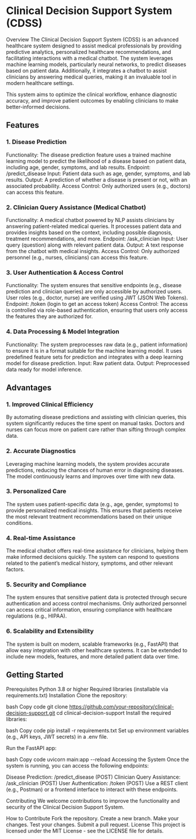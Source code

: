 # Clinical Decision Support System (CDSS)
Overview
The Clinical Decision Support System (CDSS) is an advanced healthcare system designed to assist medical professionals by providing predictive analytics, personalized healthcare recommendations, and facilitating interactions with a medical chatbot. The system leverages machine learning models, particularly neural networks, to predict diseases based on patient data. Additionally, it integrates a chatbot to assist clinicians by answering medical queries, making it an invaluable tool in modern healthcare settings.

This system aims to optimize the clinical workflow, enhance diagnostic accuracy, and improve patient outcomes by enabling clinicians to make better-informed decisions.

## Features
### 1. Disease Prediction
Functionality: The disease prediction feature uses a trained machine learning model to predict the likelihood of a disease based on patient data, including age, gender, symptoms, and lab results.
Endpoint: /predict_disease
Input: Patient data such as age, gender, symptoms, and lab results.
Output: A prediction of whether a disease is present or not, with an associated probability.
Access Control: Only authorized users (e.g., doctors) can access this feature.
### 2. Clinician Query Assistance (Medical Chatbot)
Functionality: A medical chatbot powered by NLP assists clinicians by answering patient-related medical queries. It processes patient data and provides insights based on the context, including possible diagnosis, treatment recommendations, and more.
Endpoint: /ask_clinician
Input: User query (question) along with relevant patient data.
Output: A text response from the chatbot with medical insights.
Access Control: Only authorized personnel (e.g., nurses, clinicians) can access this feature.
### 3. User Authentication & Access Control
Functionality: The system ensures that sensitive endpoints (e.g., disease prediction and clinician queries) are only accessible by authorized users. User roles (e.g., doctor, nurse) are verified using JWT (JSON Web Tokens).
Endpoint: /token (login to get an access token)
Access Control: The access is controlled via role-based authentication, ensuring that users only access the features they are authorized for.
### 4. Data Processing & Model Integration
Functionality: The system preprocesses raw data (e.g., patient information) to ensure it is in a format suitable for the machine learning model. It uses predefined feature sets for prediction and integrates with a deep learning model for disease prediction.
Input: Raw patient data.
Output: Preprocessed data ready for model inference.
## Advantages
### 1. Improved Clinical Efficiency
By automating disease predictions and assisting with clinician queries, this system significantly reduces the time spent on manual tasks. Doctors and nurses can focus more on patient care rather than sifting through complex data.
### 2. Accurate Diagnostics
Leveraging machine learning models, the system provides accurate predictions, reducing the chances of human error in diagnosing diseases. The model continuously learns and improves over time with new data.
### 3. Personalized Care
The system uses patient-specific data (e.g., age, gender, symptoms) to provide personalized medical insights. This ensures that patients receive the most relevant treatment recommendations based on their unique conditions.
### 4. Real-time Assistance
The medical chatbot offers real-time assistance for clinicians, helping them make informed decisions quickly. The system can respond to questions related to the patient’s medical history, symptoms, and other relevant factors.
### 5. Security and Compliance
The system ensures that sensitive patient data is protected through secure authentication and access control mechanisms. Only authorized personnel can access critical information, ensuring compliance with healthcare regulations (e.g., HIPAA).
### 6. Scalability and Extensibility
The system is built on modern, scalable frameworks (e.g., FastAPI) that allow easy integration with other healthcare systems. It can be extended to include new models, features, and more detailed patient data over time.
## Getting Started
Prerequisites
Python 3.8 or higher
Required libraries (installable via requirements.txt)
Installation
Clone the repository:

bash
Copy code
git clone https://github.com/your-repository/clinical-decision-support.git
cd clinical-decision-support
Install the required libraries:

bash
Copy code
pip install -r requirements.txt
Set up environment variables (e.g., API keys, JWT secrets) in a .env file.

Run the FastAPI app:

bash
Copy code
uvicorn main:app --reload
Accessing the System
Once the system is running, you can access the following endpoints:

Disease Prediction: /predict_disease (POST)
Clinician Query Assistance: /ask_clinician (POST)
User Authentication: /token (POST)
Use a REST client (e.g., Postman) or a frontend interface to interact with these endpoints.

Contributing
We welcome contributions to improve the functionality and security of the Clinical Decision Support System.

How to Contribute
Fork the repository.
Create a new branch.
Make your changes.
Test your changes.
Submit a pull request.
License
This project is licensed under the MIT License - see the LICENSE file for details.
